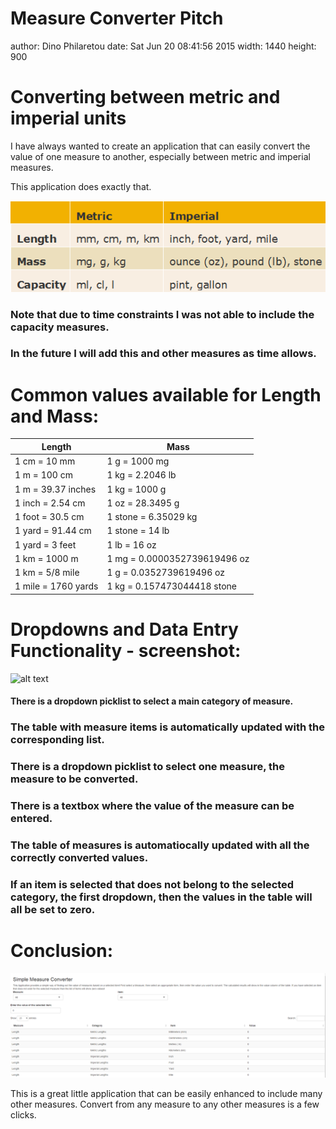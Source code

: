 Measure Converter Pitch
========================================================
author: Dino Philaretou
date: Sat Jun 20 08:41:56 2015
width: 1440
height: 900

Converting between metric and imperial units
========================================================

I have always wanted to create an application that can easily convert the value of one measure to another, especially between metric and imperial measures.

This application does exactly that. 

![alt text](Measures.png)

### Note that due to time constraints I was not able to include the capacity measures. 
### In the future I will add this and other measures as time allows.

Common values available for Length and Mass:
========================================================

**Length**            | **Mass** 
-------------         | ------------- 
	1 cm = 10 mm        | 	1 g = 1000 mg        
	1 m = 100 cm        | 	1 kg = 2.2046 lb
	1 m = 39.37 inches  | 	1 kg = 1000 g
	1 inch = 2.54 cm    | 	1 oz = 28.3495 g
	1 foot = 30.5 cm    | 	1 stone = 6.35029 kg
	1 yard = 91.44 cm   | 	1 stone = 14 lb
	1 yard =  3 feet    | 	1 lb = 16 oz
	1 km = 1000 m       |   1 mg = 0.0000352739619496 oz
	1 km = 5/8 mile     |   1 g = 0.0352739619496 oz
	1 mile = 1760 yards |   1 kg = 0.157473044418 stone


Dropdowns and Data Entry Functionality - screenshot:
========================================================

![alt text](ShinyAppFunctions.png)

#### There is a dropdown picklist to select a main category of measure.
### The table with measure items is automatically updated with the corresponding list.
### There is a dropdown picklist to select one measure, the measure to be converted.
### There is a textbox where the value of the measure can be entered.
### The table of measures is automatiocally updated with all the correctly converted values.
### If an item is selected that does not belong to the selected category, the first dropdown, then the values in the table will all be set to zero.

Conclusion:
========================================================
![alt text](ShinyAppPic2.png)

This is a great little application that can be easily enhanced to include many other measures. 
Convert from any measure to any other measures is a few clicks.

